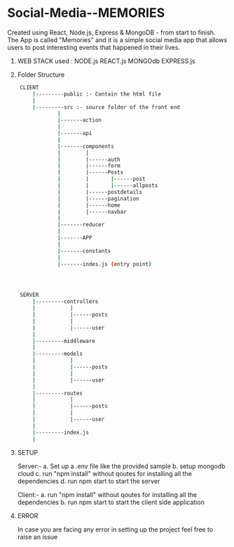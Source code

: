 

# Social-Media--MEMORIES

Created using React, Node.js, Express & MongoDB - from start to finish. The App is called "Memories" and it is a simple social media app that allows users to post interesting events that happened in their lives.

1.  WEB STACK used : NODE.js REACT.js MONGOdb EXPRESS.js

2.  Folder Structure

```bash
    CLIENT 
        |---------public :- Contain the html file
        |
        |---------src :- source folder of the front end
                |
                |-------action
                |
                |-------api
                |
                |-------components
                |        |
                |        |------auth
                |        |------form
                |        |------Posts
                |        |       |------post
                |        |       |------allposts
                |        |------postdetails
                |        |------pagination
                |        |------home
                |        |------navbar
                |
                |-------reducer
                |
                |-------APP
                |
                |-------constants
                | 
                |-------indes.js (entry point)




    SERVER 
        |---------controllers 
        |           |
        |           |------posts
        |           |
        |           |------user
        |
        |---------middleware 
        |
        |---------models
        |           |
        |           |------posts
        |           |
        |           |------user
        |
        |---------routes
        |           |
        |           |------posts
        |           |
        |           |------user
        |
        |---------index.js
        |        
```

3.  SETUP
    
    Server:-
            a.  Set up a .env file like the provided sample
            b.  setup mongodb cloud
            c.  run "npm install" without qoutes for installing all the dependencies
            d.  run npm start to start the server
            
    Client:-
            a.  run "npm install" without qoutes for installing all the dependencies
            b.  run npm start to start the client side application

4.  ERROR
    
    In case you are facing any error in setting up the project feel free to raise an issue 
